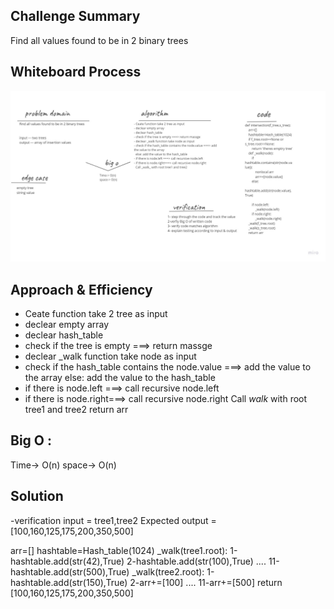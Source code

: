## Challenge Summary
Find all values found to be in 2 binary trees

## Whiteboard Process

![](hash.jpg)

## Approach & Efficiency
- Ceate function take 2 tree as input
- declear empty array
- declear hash_table
- check if the tree is empty ===> return massge
- declear _walk function take node as input
- check if the hash_table contains the node.value ===> add the value to the array
  else: add the value to the hash_table
- if there is node.left ===> call recursive node.left
- if there is node.right===> call recursive node.right
  Call _walk_ with root tree1 and tree2
return arr
## Big O :
Time-> O(n)
space-> O(n)

## Solution
-verification
input = tree1,tree2
Expected output =[100,160,125,175,200,350,500]

arr=[]
 hashtable=Hash_table(1024)
_walk(tree1.root):
1-hashtable.add(str(42),True)
2-hashtable.add(str(100),True)
....
11-hashtable.add(str(500),True)
_walk(tree2.root):
1-hashtable.add(str(150),True)
2-arr+=[100]
....
11-arr+=[500]
return [100,160,125,175,200,350,500]
